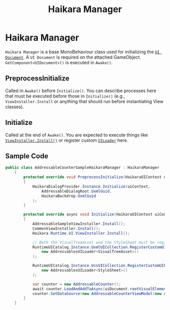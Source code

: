 ﻿---
title: Haikara Manager
---

# Haikara Manager

`Haikara Manager` is a base MonoBehaviour class used for initializing the [`UI Document`](https://docs.unity3d.com/Documentation/Manual/UIE-create-ui-document-component.html).
A `UI Document` is required on the attached GameObject.
`GetComponent<UIDocument>()` is executed in `Awake()`.

## PreprocessInitialize
Called in `Awake()` before `Initialize()`.
You can describe processes here that must be executed before those in `Initialize()` (e.g., `ViewInstaller.Install` or anything that should run before instantiating View classes).

## Initialize

Called at the end of `Awake()`. You are expected to execute things like [`ViewInstaller.Install()`](../source-generation/view-installer.md) or register custom [`UILoader`](../source-generation/ui-catalog.md) here.

## Sample Code

```csharp
public class AddressableCounterSampleHaikaraManager : HaikaraManager
    {
        protected override void PreprocessInitialize(HaikaraUIContext uiContext)
        {
            HaikaraDialogProvider.Instance.Initialize(uiContext,
                AddressableDialogRoot.UxmlGuid,
                HaikaraBackdrop.UxmlGuid
            );
        }

        protected override async void Initialize(HaikaraUIContext uiContext)
        {
            AddressableSampleViewInstaller.Install();
            CommonViewInstaller.Install();
            Haikara.Runtime.UI.ViewInstaller.Install();

            // Both the VisualTreeAsset and the StyleSheet must be registered with the CustomUILoader.
            RuntimeUICatalog.Instance.UxmlUICollection.RegisterCustomUILoader(
                new AddressablesUILoader<VisualTreeAsset>()
            );

            RuntimeUICatalog.Instance.UssUICollection.RegisterCustomUILoader(
                new AddressablesUILoader<StyleSheet>()
            );

            var counter = new AddressableCounter();
            await counter.LoadAndAddToAsync(uiDocument.rootVisualElement);
            counter.SetDataSource(new AddressableCounterViewModel(new AssetBundleCountModel()));
        }
    }
```